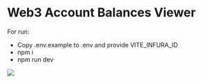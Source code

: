 # Web3 Account Balances Viewer
For run:

- Copy .env.example to .env and provide VITE_INFURA_ID
- npm i 
- npm run dev

![](https://gastrome.s3.us-west-2.amazonaws.com/%D0%A1%D0%BD%D0%B8%D0%BC%D0%BE%D0%BA+%D1%8D%D0%BA%D1%80%D0%B0%D0%BD%D0%B0+2024-02-08+%D0%B2+12.49.50.png)
